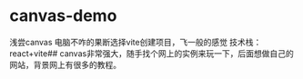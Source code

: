 # canvas-demo
浅尝canvas
电脑不咋的果断选择vite创建项目，飞一般的感觉
技术栈：react+vite##
canvas非常强大，随手找个网上的实例来玩一下，后面想做自己的网站，背景网上有很多的教程。
